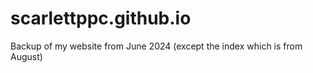# scarlettppc.github.io
 Backup of my website from June 2024 (except the index which is from August)
